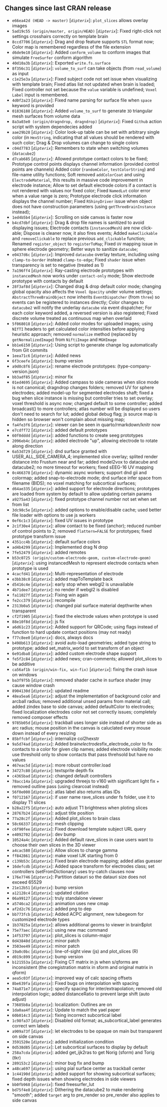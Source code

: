 ## Changes since last CRAN release
* `e66ea42d (HEAD -> master)` [_`dipterix`_]: `plot_slices` allows overlay images
* `5ad19c55 (origin/master, origin/HEAD)` [_`dipterix`_]: Fixed right-click not settings crosshairs correctly on template brain
* `8ccd7706` [_`dipterix`_]: Drag and drop feature supports `STL` format now; Color map is remembered regardless of the file extension
* `d6de9e10` [_`dipterix`_]: Added `conform_volume` to conform images that simulate `FreeSurfer` conform algorithm
* `40d10a3b` [_`dipterix`_]: Exported `write.fs.surface`
* `8f356c31` [_`dipterix`_]: `volume_to_surf` can take objects (from `read_volume`) as input
* `c1e25e3a` [_`dipterix`_]: Fixed subject code not set issue when visualizing with template brain; Fixed atlas list not updated when brain is loaded; Fixed controller not set because the `value` variable is undefined; `Voxel Label` input is remembered.
* `4d0f2a23` [_`dipterix`_]: Fixed name parsing for surface file when `space` keyword is provided
* `01836188` [_`dipterix`_]: Added `volume_to_surf` to generate `3D` triangular mesh surfaces from volume data
* `8a3a03e0 (origin/dragndrop, dragndrop)` [_`dipterix`_]: Fixed `Github` action script with system dependecies added
* `aae29b28` [_`dipterix`_]: Color look-up table can be set with arbitrary single color (in `HexString`, indicating that all values should be rendered with such color; Drag & Drop volumes can change to single colors
* `c04d7783` [_`dipterix`_]: Remembers to state when switching volumes (`datacube2`)
* `d7cab685` [_`dipterix`_]: Allowed prototype contact colors to be fixed; Prototype control points displays channel information (provided control points are channels) Added color (`randomColor`, `testColorString`) and file-name utility functions; Soft removed `addColorCoat` and using `ElectrodeMaterial`, this results in massive code improvement in electrode instance; Allow to set default electrode colors if a contact is not rendered with values nor fixed color; Fixed `NamedLut` color error when a value range is zero; Prototype electrode click information displays the channel number; Fixed `RShinyDriver` issue when object does not have construction parameters (using `getThreeBrainInstance` instead);
* `1ed4b5b4` [_`dipterix`_]: Scrolling on side canvas is faster now
* `b4cd7dbf` [_`dipterix`_]: Drag & drop file names is sanitized to avoid displaying issues; Electrode contacts (`instancedMesh`) are now click-able; Dispose is cleaner now, it also fires events; Added `makeClickable` and `removeClickable` to replace previous `add_clickable` function; Renamed `register_object` to `registerToMap`; Fixed `UV` mapping issue in sphere electrode geometry; Better ways to sanitize `datacube`;
* `e0437d6c` [_`dipterix`_]: Improved `datacube` overlay texture, including using `clamp-to-border` instead `clamp-to-edge`; Fixed `shader` issue when transparency is set to negative (treated as 1)
* `7a196ff4` [_`dipterix`_]: Ray-casting electrode prototypes with `instancedMesh` now works under `contact-only` mode; Show electrode prototype with contacts by default
* `28f3af8d` [_`dipterix`_]: Changed drag & drop default color mode; changing global opacity also affects the `Voxel Opacity` under volume settings; `AbstractThreeBrainObject` now inherits `EventDispatcher` (from `three`) so events can be registered to instances directly; Color changes to `datacube2` will notify the underlay `datacube` via event dispatcher; For each color keyword added, a reversed version is also registered; Fixed discrete volume treated as continuous map when overlaid
* `5f068018` [_`dipterix`_]: Added color modes for uploaded images; using `NIfTI` headers to get calculated color intensities before applying heuristic approach; removed `normalize` method (replaced by `getNormalizedImage`) from `NiftiImage` and `MGHImage`
* `bb1e6150` [_`dipterix`_]: Using script to generate change log automatically from Git commits
* `1eea71c6` [_`dipterix`_]: Added news
* `6f3ceefe` [_`dipterix`_]: bump version
* `a9d0c8f6` [_`dipterix`_]: rename electrode prototypes: (type-company-version.json)
* `bb3adf85` [_`dipterix`_]: minor fix
* `01ed4695` [_`dipterix`_]: Added campass to side cameras when slice mode is not canonical; dragndrop changes folders; removed UV for sphere electrodes; added model-up for segmented electrodes shaft; fixed a bug when slice instance is missing but controller tries to set overlay; voxel threshold is async now; changed default to some controller; added broadcast() to more controllers; atlas number will be displayed so users don't need to search for lut; added global debug flag; js source map is hidden so browser won't complain about missing map;
* `fa4fe3f6` [_`dipterix`_]: viewer can be seen in quarto/rmarkdown/knitr now
* `e7cdff72` [_`dipterix`_]: added default prototypes
* `60f0dddd` [_`dipterix`_]: added functions to create seeg prototypes
* `2096eb4c` [_`dipterix`_]: added electrode "up", allowing electrode to rotate along direction
* `6a53d729` [_`dipterix`_]: dnd surface granted with USER_ALL_SIDE_CAMERA_4; implemented slice overlay; splited render distance into Frustum near and far; added model2vox to datacube and datacube2; no more timeout for workers; fixed sEEG-16 UV mapping
* `0c466378` [_`dipterix`_]: dynamic async workers; support dnd gii and colormap; added snap-to-electrode mode; dnd surface infer space from filename (BIDS); no voxel matching for subcortical surfaces;
* `d64ae335` [_`dipterix`_]: added support for electrode directions; prototypes are loaded from system by default to allow updating certain params
* `a9275a43` [_`dipterix`_]: fixed prototype channel number not set when set from list
* `3dc98c5e` [_`dipterix`_]: added options to enable/disable cache; used better file loader with options to use js workers
* `0ef6c1c3` [_`dipterix`_]: fixed UV issues in prototype
* `2c1f30e4` [_`dipterix`_]: allow contact to be fixed (anchor); reduced number of control points to 2; removed `flattern=FALSE` for prototypes; fixed prototype transform issue
* `4351cc4b` [_`dipterix`_]: default surface colors
* `ad4b4299` [_`dipterix`_]: Implemented drag N drop
* `7fe52479` [_`dipterix`_]: added remotes
* `b53c0725 (origin/custom-electrode-geom, custom-electrode-geom)` [_`dipterix`_]: using instancedMesh to represent electrode contacts when prototype is used
* `4cacfd41` [_`dipterix`_]: Multi-representation of electrode
* `e3bb38c0` [_`dipterix`_]: added mapToTemplate back
* `d5416c4e` [_`dipterix`_]: early stop when webgl2 is unavailable
* `4b71dee7` [_`dipterix`_]: no render if webgl2 is disabled
* `fa11027f` [_`dipterix`_]: Fixing win again
* `fe2cc379` [_`dipterix`_]: recompile
* `2313b0a5` [_`dipterix`_]: changed pial surface material depthwrite when transparent
* `cf2f1905` [_`dipterix`_]: fixed the electrode values when prototype is used
* `88e10f8d` [_`dipterix`_]: js fix
* `a6d61c23` [_`dipterix`_]: Added support for QRCode; using flags instead of function to hard update contact positions (may not ready)
* `f77c8ee0` [_`dipterix`_]: docs, always docs
* `b498b613` [_`dipterix`_]: avoid auto-load geometries; added type string to prototype; added set_matrix_world to set transform of an object
* `6e91dba8` [_`dipterix`_]: added custom electrode shape support
* `fe5f2c84` [_`dipterix`_]: added news; cran-comments; allowed plot_slices to be additive
* `ca56af1b (origin/win-fix, win-fix)` [_`dipterix`_]: fixing the crash issue on windows
* `ba3f975b` [_`dipterix`_]: removed shader cache in surface shader (may cause window crash
* `8904130d` [_`dipterix`_]: updated readme
* `48ea5ea6` [_`dipterix`_]: adjust the implementation of background color and arcball radius; removed additional unsed params from material call; added zindex base to side canvas; added defaultColor to electrodes; fixed localization electrodes color not set correctly issues; completely removed composer effects
* `9785b05d` [_`dipterix`_]: trackball uses longer side instead of shorter side as arc radius; mouse position in the canvas is caluclated every mouse down instead of every resizing
* `85bffcbf` [_`dipterix`_]: internalize col2hexstr
* `9a5d74ad` [_`dipterix`_]: Added brain$electrodes$fix_electrode_color to fix contacts to a color for given clip names; added electrode visibility mode: use threshold only to show contacts that pass threhsold but have no values
* `467eac5d` [_`dipterix`_]: more robust controller.load
* `34727c80` [_`dipterix`_]: textsprite depth fix
* `c4365bad` [_`dipterix`_]: changed default controllers
* `78acc14a` [_`dipterix`_]: upgraded threejs to v160 with significant light fix + removed outline pass (using clearcoat instead)
* `56f0e000` [_`dipterix`_]: atlas label also returns atlas IDs
* `f0712167` [_`dipterix`_]: if user name rave_slices under fs folder, use it to display T1 slices
* `b28a22f5` [_`dipterix`_]: auto adjust T1 brightness when ploting slices
* `28767b24` [_`dipterix`_]: adjust title position
* `77a28c2f` [_`dipterix`_]: Added plot_slices to brain class
* `58c66337` [_`dipterix`_]: mesh clipping
* `c6f90fee` [_`dipterix`_]: Fixed download template subject URL query
* `e4092702` [_`dipterix`_]: dev bump
* `10524a4c` [_`dipterix`_]: Added default rave_slices in case users want to choose their own slices in the 3D viewer
* `a4cac580` [_`dipterix`_]: Allow slices to change gamma
* `ff842861` [_`dipterix`_]: make voxel IJK starting from 0
* `c139b53c` [_`dipterix`_]: Fixed brain electrode mapping; added atlas guesser
* `16defcdb` [_`dipterix`_]: Added space transform for electrodes class; set controllers (setFromDictionary) uses try-catch clauses now
* `176e7746` [_`dipterix`_]: Partition datauri so the datauri size does not exceed 65529
* `21e12b51` [_`dipterix`_]: bump version
* `a12128c4` [_`dipterix`_]: updated citation
* `06a99127` [_`dipterix`_]: truly standalone viewer
* `a5746ca2` [_`dipterix`_]: animation uses new cmap
* `af2d2c76` [_`dipterix`_]: added png to dep
* `bb773fcb` [_`dipterix`_]: Added ACPC alignment, new tubegeom for customized electrode types
* `1b37825a` [_`dipterix`_]: allows additional geoms to viewer in brain$plot
* `75e77aec` [_`dipterix`_]: using new mac command
* `14f53797` [_`dipterix`_]: plot_slices is column-major
* `0d43840d` [_`dipterix`_]: minor patch
* `3503ee49` [_`dipterix`_]: minor patch
* `19a0c0bc` [_`dipterix`_]: line-of-sight view (js) and plot_slices (R)
* `d019c899` [_`dipterix`_]: bump version
* `b121553a` [_`dipterix`_]: Fixing CT matrix in js when s/qforms are inconsistent (the coregistration matrix in sform and original matrix in qform)
* `aea5c03f` [_`dipterix`_]: improved way of calc spacing offsets
* `8be639fa` [_`dipterix`_]: Fixed bugs on interpolation with spacing
* `74a871e7` [_`dipterix`_]: specify spacing for inter/extrapolation; removed old interpolation logic; added distanceRatio to prevent large shift (auto adjust)
* `73685b8a` [_`dipterix`_]: localization: Outlines are on
* `1da0aa4f` [_`dipterix`_]: Update to match the yael paper
* `60b014c3` [_`dipterix`_]: fixing incorrect subcortical label
* `1c98fa37` [_`dipterix`_]: Disabled old format; as_subcortical_label generates correct wm labels
* `a909a73f` [_`dipterix`_]: let electrodes to be opaque on main but transparent on side canvas
* `3591520e` [_`dipterix`_]: added initialization condition
* `0d538d85` [_`dipterix`_]: Let subcortical surfaces to display by default
* `258a7cda` [_`dipterix`_]: added get_ijk2ras to get Norig (sform) and Torig (tkr)
* `289153c2` [_`dipterix`_]: minor bug fix and bump
* `a48ca697` [_`dipterix`_]: using pial surface center as trackball center
* `1c44190d` [_`dipterix`_]: added support for showing subcortical surfaces; fixed depth issues when showing electrodes in side viewers
* `bb0fb968` [_`dipterix`_]: fixed freesurfer_lut
* `bd75f4e8` [_`dipterix`_]: Dithering the datacube2 to make rendering "smooth"; added `target` arg to pre_render so pre_render also applies to side canvas